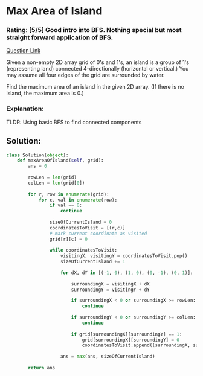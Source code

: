 # Max Area of Island  

### Rating: [5/5] Good intro into BFS. Nothing special but most straight forward application of BFS.

[Question Link](https://leetcode.com/problems/max-area-of-island/)  

Given a non-empty 2D array grid of 0's and 1's, an island is a group of 1's (representing land) connected 4-directionally (horizontal or vertical.) You may assume all four edges of the grid are surrounded by water.  

Find the maximum area of an island in the given 2D array. (If there is no island, the maximum area is 0.)  

### Explanation:
TLDR: Using basic BFS to find connected components

## Solution:
```Python
class Solution(object):
    def maxAreaOfIsland(self, grid):
        ans = 0
        
        rowLen = len(grid)
        colLen = len(grid[0])
        
        for r, row in enumerate(grid):
            for c, val in enumerate(row):
                if val == 0:
                    continue
                
                sizeOfCurrentIsland = 0
                coordinatesToVisit = [(r,c)]
                # mark current coordinate as visited
                grid[r][c] = 0
                
                while coordinatesToVisit:
                    visitingX, visitingY = coordinatesToVisit.pop()
                    sizeOfCurrentIsland += 1
                    
                    for dX, dY in [(-1, 0), (1, 0), (0, -1), (0, 1)]:
                        
                        surroundingX = visitingX + dX
                        surroundingY = visitingY + dY

                        if surroundingX < 0 or surroundingX >= rowLen:
                            continue
                            
                        if surroundingY < 0 or surroundingY >= colLen:
                            continue
                            
                        if grid[surroundingX][surroundingY] == 1:
                            grid[surroundingX][surroundingY] = 0
                            coordinatesToVisit.append((surroundingX, surroundingY))
                            
                    ans = max(ans, sizeOfCurrentIsland)
                
        return ans
```
